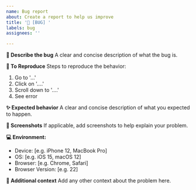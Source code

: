 ```yaml
---
name: Bug report
about: Create a report to help us improve
title: '🐛 [BUG] '
labels: bug
assignees: ''

---
```


**🐛 Describe the bug**
A clear and concise description of what the bug is.

**🔄 To Reproduce**
Steps to reproduce the behavior:
1. Go to '...'
2. Click on '....'
3. Scroll down to '....'
4. See error

**✨ Expected behavior**
A clear and concise description of what you expected to happen.

**📸 Screenshots**
If applicable, add screenshots to help explain your problem.

**💻 Environment:**
 - Device: [e.g. iPhone 12, MacBook Pro]
 - OS: [e.g. iOS 15, macOS 12]
 - Browser: [e.g. Chrome, Safari]
 - Browser Version: [e.g. 22]

**📝 Additional context**
Add any other context about the problem here. 